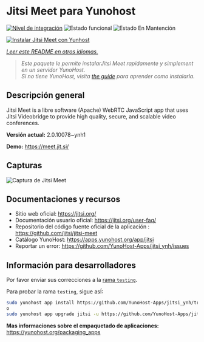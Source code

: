 <!--
Este archivo README esta generado automaticamente<https://github.com/YunoHost/apps/tree/master/tools/readme_generator>
No se debe editar a mano.
-->

# Jitsi Meet para Yunohost

[![Nivel de integración](https://apps.yunohost.org/badge/integration/jitsi)](https://ci-apps.yunohost.org/ci/apps/jitsi/)
![Estado funcional](https://apps.yunohost.org/badge/state/jitsi)
![Estado En Mantención](https://apps.yunohost.org/badge/maintained/jitsi)

[![Instalar Jitsi Meet con Yunhost](https://install-app.yunohost.org/install-with-yunohost.svg)](https://install-app.yunohost.org/?app=jitsi)

*[Leer este README en otros idiomas.](./ALL_README.md)*

> *Este paquete le permite instalarJitsi Meet rapidamente y simplement en un servidor YunoHost.*  
> *Si no tiene YunoHost, visita [the guide](https://yunohost.org/install) para aprender como instalarla.*

## Descripción general

Jitsi Meet is a libre software (Apache) WebRTC JavaScript app that uses Jitsi Videobridge to provide high quality, secure, and scalable video conferences.


**Versión actual:** 2.0.10078~ynh1

**Demo:** <https://meet.jit.si/>

## Capturas

![Captura de Jitsi Meet](./doc/screenshots/screenshot.png)

## Documentaciones y recursos

- Sitio web oficial: <https://jitsi.org/>
- Documentación usuario oficial: <https://jitsi.org/user-faq/>
- Repositorio del código fuente oficial de la aplicación : <https://github.com/jitsi/jitsi-meet>
- Catálogo YunoHost: <https://apps.yunohost.org/app/jitsi>
- Reportar un error: <https://github.com/YunoHost-Apps/jitsi_ynh/issues>

## Información para desarrolladores

Por favor enviar sus correcciones a la [rama `testing`](https://github.com/YunoHost-Apps/jitsi_ynh/tree/testing).

Para probar la rama `testing`, sigue asÍ:

```bash
sudo yunohost app install https://github.com/YunoHost-Apps/jitsi_ynh/tree/testing --debug
o
sudo yunohost app upgrade jitsi -u https://github.com/YunoHost-Apps/jitsi_ynh/tree/testing --debug
```

**Mas informaciones sobre el empaquetado de aplicaciones:** <https://yunohost.org/packaging_apps>
